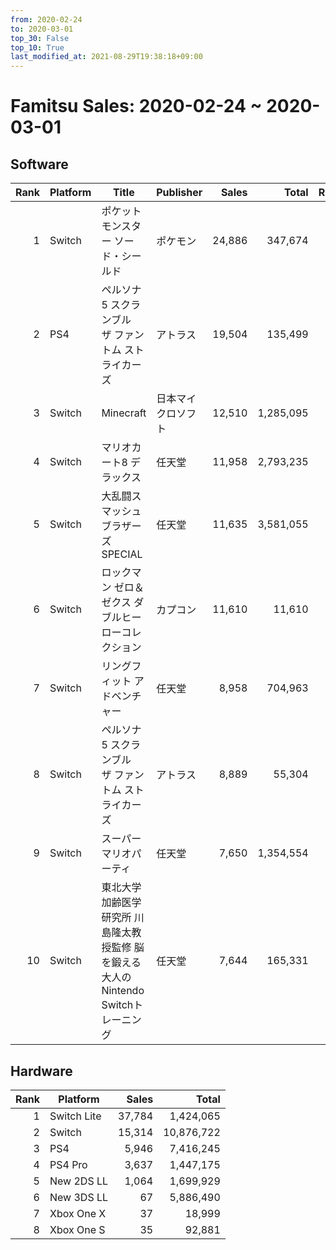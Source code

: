 ```yaml
---
from: 2020-02-24
to: 2020-03-01
top_30: False
top_10: True
last_modified_at: 2021-08-29T19:38:18+09:00
---
```

# Famitsu Sales: 2020-02-24 ~ 2020-03-01
## Software
| Rank | Platform | Title | Publisher | Sales | Total | Rate | New |
| -: | -- | -- | -- | -: | -: | -: | -- |
| 1 | Switch | ポケットモンスター ソード・シールド | ポケモン | 24,886 | 347,674 |  |  |
| 2 | PS4 | ペルソナ5 スクランブル　ザ ファントム ストライカーズ | アトラス | 19,504 | 135,499 |  |  |
| 3 | Switch | Minecraft | 日本マイクロソフト | 12,510 | 1,285,095 |  |  |
| 4 | Switch | マリオカート8 デラックス | 任天堂 | 11,958 | 2,793,235 |  |  |
| 5 | Switch | 大乱闘スマッシュブラザーズ SPECIAL | 任天堂 | 11,635 | 3,581,055 |  |  |
| 6 | Switch | ロックマン ゼロ＆ゼクス ダブルヒーローコレクション | カプコン | 11,610 | 11,610 |  | **New** |
| 7 | Switch | リングフィット アドベンチャー | 任天堂 | 8,958 | 704,963 |  |  |
| 8 | Switch | ペルソナ5 スクランブル　ザ ファントム ストライカーズ | アトラス | 8,889 | 55,304 |  |  |
| 9 | Switch | スーパー マリオパーティ | 任天堂 | 7,650 | 1,354,554 |  |  |
| 10 | Switch | 東北大学加齢医学研究所 川島隆太教授監修 脳を鍛える大人のNintendo Switchトレーニング | 任天堂 | 7,644 | 165,331 |  |  |

## Hardware
| Rank | Platform | Sales | Total |
| -: | -- | -: | -: |
| 1 | Switch Lite | 37,784 | 1,424,065 |
| 2 | Switch | 15,314 | 10,876,722 |
| 3 | PS4 | 5,946 | 7,416,245 |
| 4 | PS4 Pro | 3,637 | 1,447,175 |
| 5 | New 2DS LL | 1,064 | 1,699,929 |
| 6 | New 3DS LL | 67 | 5,886,490 |
| 7 | Xbox One X | 37 | 18,999 |
| 8 | Xbox One S | 35 | 92,881 |